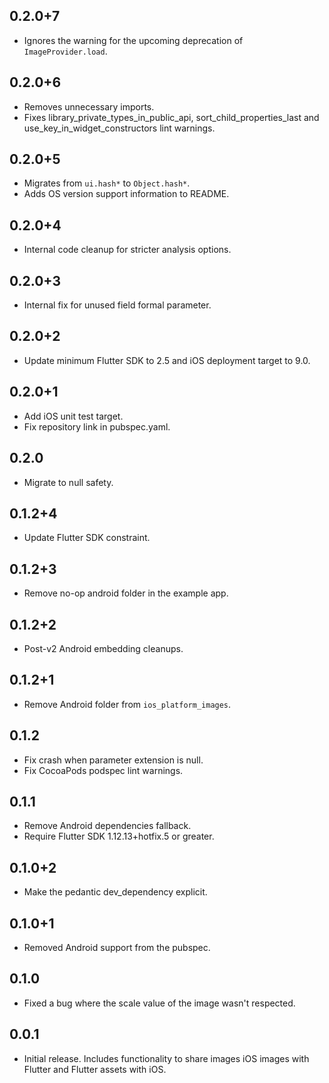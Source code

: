 ## 0.2.0+7

* Ignores the warning for the upcoming deprecation of `ImageProvider.load`.

## 0.2.0+6

* Removes unnecessary imports.
* Fixes library_private_types_in_public_api, sort_child_properties_last and use_key_in_widget_constructors
  lint warnings.

## 0.2.0+5

* Migrates from `ui.hash*` to `Object.hash*`.
* Adds OS version support information to README.

## 0.2.0+4

* Internal code cleanup for stricter analysis options.

## 0.2.0+3

* Internal fix for unused field formal parameter.

## 0.2.0+2

* Update minimum Flutter SDK to 2.5 and iOS deployment target to 9.0.

## 0.2.0+1

* Add iOS unit test target.
* Fix repository link in pubspec.yaml.

## 0.2.0

* Migrate to null safety.

## 0.1.2+4

* Update Flutter SDK constraint.

## 0.1.2+3

* Remove no-op android folder in the example app.

## 0.1.2+2

* Post-v2 Android embedding cleanups.

## 0.1.2+1

* Remove Android folder from `ios_platform_images`.

## 0.1.2

* Fix crash when parameter extension is null.
* Fix CocoaPods podspec lint warnings.

## 0.1.1

* Remove Android dependencies fallback.
* Require Flutter SDK 1.12.13+hotfix.5 or greater.

## 0.1.0+2

* Make the pedantic dev_dependency explicit.

## 0.1.0+1

* Removed Android support from the pubspec.

## 0.1.0

* Fixed a bug where the scale value of the image wasn't respected.

## 0.0.1

* Initial release.  Includes functionality to share images iOS images with Flutter
and Flutter assets with iOS.
